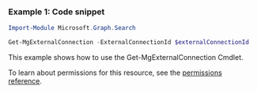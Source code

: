 ### Example 1: Code snippet

```powershellImport-Module Microsoft.Graph.Search

Get-MgExternalConnection -ExternalConnectionId $externalConnectionId
```
This example shows how to use the Get-MgExternalConnection Cmdlet.
To learn about permissions for this resource, see the [permissions reference](/graph/permissions-reference).

